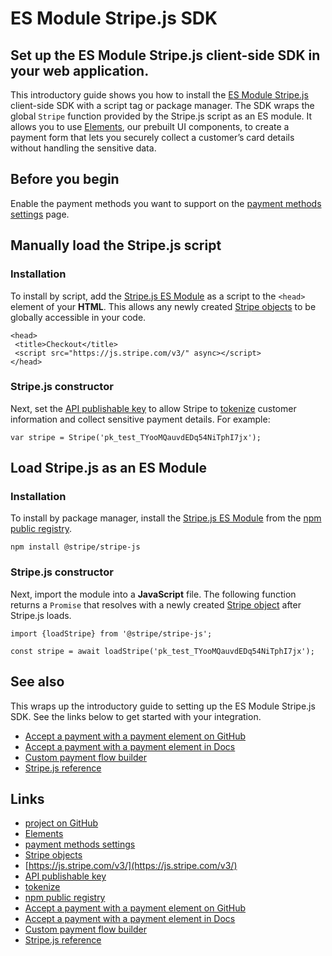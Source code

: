 # ES Module Stripe.js SDK

## Set up the ES Module Stripe.js client-side SDK in your web application.

This introductory guide shows you how to install the [ES Module
Stripe.js](https://github.com/stripe/stripe-js) client-side SDK with a script
tag or package manager. The SDK wraps the global `Stripe` function provided by
the Stripe.js script as an ES module. It allows you to use
[Elements](https://docs.stripe.com/payments/elements), our prebuilt UI
components, to create a payment form that lets you securely collect a customer’s
card details without handling the sensitive data.

## Before you begin

Enable the payment methods you want to support on the [payment methods
settings](https://dashboard.stripe.com/settings/payment_methods) page.

## Manually load the Stripe.js script

### Installation

To install by script, add the [Stripe.js ES
Module](https://github.com/stripe/stripe-js) as a script to the `<head>` element
of your **HTML**. This allows any newly created [Stripe
objects](https://docs.stripe.com/js#stripe-function) to be globally accessible
in your code.

```
<head>
 <title>Checkout</title>
 <script src="https://js.stripe.com/v3/" async></script>
</head>
```

### Stripe.js constructor

Next, set the [API publishable key](https://dashboard.stripe.com/test/apikeys)
to allow Stripe to [tokenize](https://docs.stripe.com/api/tokens) customer
information and collect sensitive payment details. For example:

```
var stripe = Stripe('pk_test_TYooMQauvdEDq54NiTphI7jx');
```

## Load Stripe.js as an ES Module

### Installation

To install by package manager, install the [Stripe.js ES
Module](https://github.com/stripe/stripe-js) from the [npm public
registry](https://www.npmjs.com/).

```
npm install @stripe/stripe-js
```

### Stripe.js constructor

Next, import the module into a **JavaScript** file. The following function
returns a `Promise` that resolves with a newly created [Stripe
object](https://docs.stripe.com/js#stripe-function) after Stripe.js loads.

```
import {loadStripe} from '@stripe/stripe-js';

const stripe = await loadStripe('pk_test_TYooMQauvdEDq54NiTphI7jx');
```

## See also

This wraps up the introductory guide to setting up the ES Module Stripe.js SDK.
See the links below to get started with your integration.

- [Accept a payment with a payment element on
GitHub](https://github.com/stripe-samples/accept-a-payment/tree/main/payment-element)
- [Accept a payment with a payment element in
Docs](https://docs.stripe.com/payments/accept-a-payment?ui=elements&client=html)
- [Custom payment flow builder](https://docs.stripe.com/payments/quickstart)
- [Stripe.js reference](https://docs.stripe.com/js)

## Links

- [project on GitHub](https://github.com/stripe/stripe-js)
- [Elements](https://docs.stripe.com/payments/elements)
- [payment methods
settings](https://dashboard.stripe.com/settings/payment_methods)
- [Stripe objects](https://docs.stripe.com/js#stripe-function)
- [https://js.stripe.com/v3/](https://js.stripe.com/v3/)
- [API publishable key](https://dashboard.stripe.com/test/apikeys)
- [tokenize](https://docs.stripe.com/api/tokens)
- [npm public registry](https://www.npmjs.com/)
- [Accept a payment with a payment element on
GitHub](https://github.com/stripe-samples/accept-a-payment/tree/main/payment-element)
- [Accept a payment with a payment element in
Docs](https://docs.stripe.com/payments/accept-a-payment?ui=elements&client=html)
- [Custom payment flow builder](https://docs.stripe.com/payments/quickstart)
- [Stripe.js reference](https://docs.stripe.com/js)